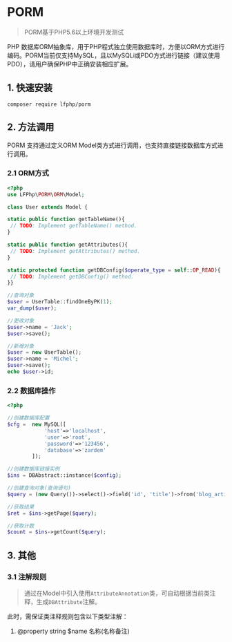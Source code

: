 # PORM
> PORM基于PHP5.6以上环境开发测试

PHP 数据库ORM抽象库，用于PHP程式独立使用数据库时，方便以ORM方式进行编码。PORM当前仅支持MySQL，且以MySQLi或PDO方式进行链接（建议使用PDO），请用户确保PHP中正确安装相应扩展。

## 1. 快速安装

```shell
composer require lfphp/porm
```

## 2. 方法调用

PORM 支持通过定义ORM Model类方式进行调用，也支持直接链接数据库方式进行调用。

### 2.1 ORM方式

```php
<?php
use LFPhp\PORM\ORM\Model;

class User extends Model {

static public function getTableName(){
 // TODO: Implement getTableName() method.
}

static public function getAttributes(){
 // TODO: Implement getAttributes() method.
}

static protected function getDBConfig($operate_type = self::OP_READ){
 // TODO: Implement getDBConfig() method.
}}

//查询对象 
$user = UserTable::findOneByPK(1);
var_dump($user);

//更改对象
$user->name = 'Jack';
$user->save();

//新增对象
$user = new UserTable();
$user->name = 'Michel';
$user->save();
echo $user->id;
```

### 2.2 数据库操作

```php
<?php

//创建数据库配置
$cfg =  new MySQL([
			'host'=>'localhost',
			'user'=>'root',
			'password'=>'123456',
			'database'=>'zardem'
		]);

//创建数据库链接实例
$ins = DBAbstract::instance($config);

//创建查询对象(查询语句)
$query = (new Query())->select()->field('id', 'title')->from('blog_article');

//获取结果
$ret = $ins->getPage($query);

//获取计数
$count = $ins->getCount($query);
```

## 3. 其他
### 3.1 注解规则
> 通过在Model中引入使用`AttributeAnnotation`类，可自动根据当前类注释，生成`DBAttribute`注解。

此时，需保证类注释规则包含以下类型注解：

1. @property string $name 名称(名称备注)